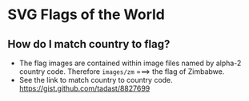 # SVG Flags of the World

## How do I match country to flag?
- The flag images are contained within image files named by alpha-2 country code. Therefore `images/zm` ===> the flag of Zimbabwe.
- See the link to match country to country code. https://gist.github.com/tadast/8827699
